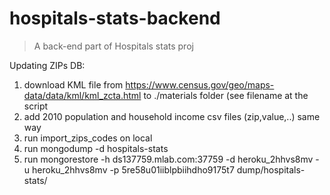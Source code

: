 # hospitals-stats-backend

> A back-end part of Hospitals stats proj


Updating ZIPs DB:
1. download KML file from https://www.census.gov/geo/maps-data/data/kml/kml_zcta.html to ./materials folder (see filename at the script
2. add 2010 population and household income csv files (zip,value,..) same way
3. run import_zips_codes on local
4. run mongodump -d hospitals-stats
5. run mongorestore -h ds137759.mlab.com:37759 -d heroku_2hhvs8mv -u heroku_2hhvs8mv -p 5re58u01iiblpbiihdho9175t7 dump/hospitals-stats/
